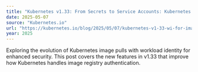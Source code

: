 ```yaml
---
title: "Kubernetes v1.33: From Secrets to Service Accounts: Kubernetes Image Pulls Evolved"
date: 2025-05-07
source: "Kubernetes.io"
url: "https://kubernetes.io/blog/2025/05/07/kubernetes-v1-33-wi-for-image-pulls/"
year: 2025
---
```


Exploring the evolution of Kubernetes image pulls with workload identity for enhanced security. This post covers the new features in v1.33 that improve how Kubernetes handles image registry authentication.
